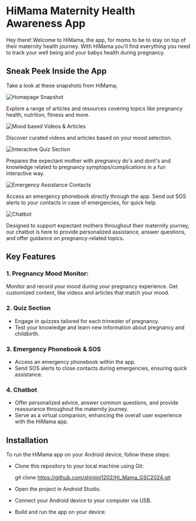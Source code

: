 # HiMama Maternity Health Awareness App
Hey there! Welcome to HiMama, the app, for moms to be to stay on top of their maternity health journey. With HiMama you'll find everything you need to track your well being and your babys health during pregnancy.

## Sneak Peek Inside the App

Take a look at these snapshots from HiMama;

![Homepage Snapshot](app/src/main/res/images/home.png)

Explore a range of articles and resources covering topics like pregnancy health, nutrition, fitness and more.

![Mood based Videos & Articles](app/src/main/res/images/data.png)

Discover curated videos and articles based on your mood selection.

![Interactive Quiz Section](app/src/main/res/images/quiz.png)

Prepares the expectant mother with pregnancy do's and dont's and knowledge related to pregnancy symptops/complications in a fun interactive way. 

![Emergency Assistance Contacts](app/src/main/res/images/emergency_phonebook.png)

Access an emergency phonebook directly through the app. Send out SOS alerts to your contacts in case of emergencies, for quick help.


![Chatbot](app/src/main/res/images/chat.png)

Designed to support expectant mothers throughout their maternity journey, our chatbot is here to provide personalized assistance, answer questions, and offer guidance on pregnancy-related topics.

## Key Features

### 1. Pregnancy Mood Monitor:
 Monitor and record your mood during your pregnancy experience.
 Get customized content, like videos and articles that match your mood.
 ### 2. Quiz Section
- Engage in quizzes tailored for each trimester of pregnancy.
- Test your knowledge and learn new information about pregnancy and childbirth.

### 3. Emergency Phonebook & SOS
- Access an emergency phonebook within the app.
- Send SOS alerts to close contacts during emergencies, ensuring quick assistance.

### 4. Chatbot 
 - Offer personalized advice, answer common questions, and provide reassurance throughout the maternity journey. 
- Serve as a virtual companion, enhancing the overall user experience with the HiMama app.

## Installation

To run the HiMama app on your Android device, follow these steps:

- Clone this repository to your local machine using Git:
  
   git clone https://github.com/shinjini1202/Hi_Mama_GSC2024.git
  
- Open the project in Android Studio.

- Connect your Android device to your computer via USB.

- Build and run the app on your device.
